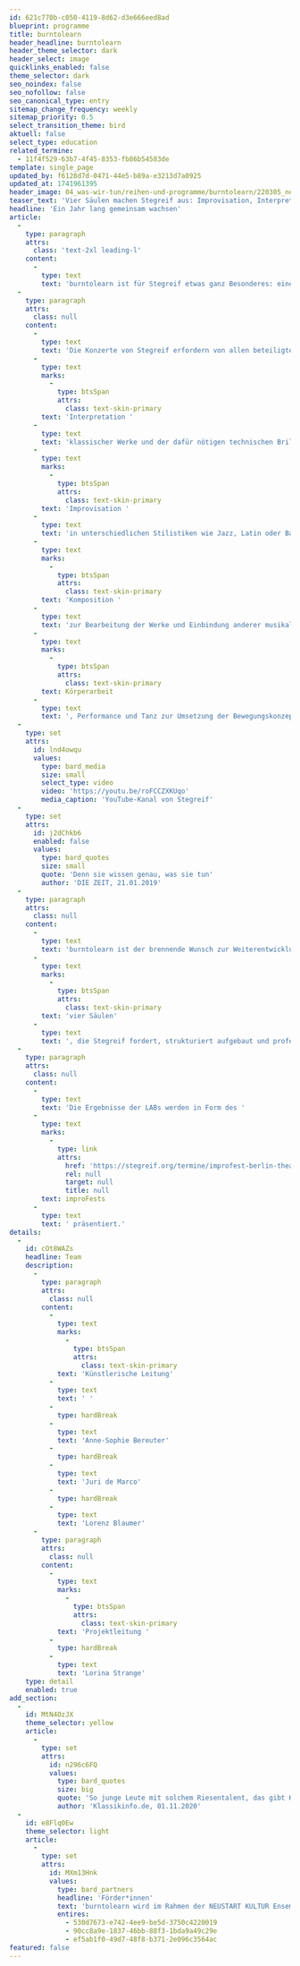 ```yaml
---
id: 621c770b-c050-4119-8d62-d3e666eed8ad
blueprint: programme
title: burntolearn
header_headline: burntolearn
header_theme_selector: dark
header_select: image
quicklinks_enabled: false
theme_selector: dark
seo_noindex: false
seo_nofollow: false
seo_canonical_type: entry
sitemap_change_frequency: weekly
sitemap_priority: 0.5
select_transition_theme: bird
aktuell: false
select_type: education
related_termine:
  - 11f4f529-63b7-4f45-8353-fb86b54583de
template: single_page
updated_by: f6128d7d-0471-44e5-b89a-e3213d7a0925
updated_at: 1741961395
header_image: 04_was-wir-tun/reihen-und-programme/burntolearn/220305_news_burntolearn_(c)-navina-neuschl_lowres-02.jpg
teaser_text: 'Vier Säulen machen Stegreif aus: Improvisation, Interpretation, Komposition und Körperarbeit. Wir brennen dafür, uns in all diesen Disziplinen weiterzuentwickeln und stetig voneinander zu lernen.'
headline: 'Ein Jahr lang gemeinsam wachsen'
article:
  -
    type: paragraph
    attrs:
      class: 'text-2xl leading-l'
    content:
      -
        type: text
        text: 'burntolearn ist für Stegreif etwas ganz Besonderes: eine kreative Oase, ein Ort zum Ausprobieren und Experimentieren. Denn im Rahmen dieses Projekts arbeitet das Orchester an sich selbst.'
  -
    type: paragraph
    attrs:
      class: null
    content:
      -
        type: text
        text: 'Die Konzerte von Stegreif erfordern von allen beteiligten Musiker*innen außergewöhnlich hohe Fertigkeiten in unterschiedlichen Bereichen: in der '
      -
        type: text
        marks:
          -
            type: btsSpan
            attrs:
              class: text-skin-primary
        text: 'Interpretation '
      -
        type: text
        text: 'klassischer Werke und der dafür nötigen technischen Brillanz am Instrument, in der '
      -
        type: text
        marks:
          -
            type: btsSpan
            attrs:
              class: text-skin-primary
        text: 'Improvisation '
      -
        type: text
        text: 'in unterschiedlichen Stilistiken wie Jazz, Latin oder Barock, in '
      -
        type: text
        marks:
          -
            type: btsSpan
            attrs:
              class: text-skin-primary
        text: 'Komposition '
      -
        type: text
        text: 'zur Bearbeitung der Werke und Einbindung anderer musikalischer Genres und nicht zuletzt in '
      -
        type: text
        marks:
          -
            type: btsSpan
            attrs:
              class: text-skin-primary
        text: Körperarbeit
      -
        type: text
        text: ', Performance und Tanz zur Umsetzung der Bewegungskonzepte. Unsere Musiker*innen haben unterschiedliche künstlerische Hintergründe: Jedes Mitglied hat seine Stärken, die es in das Ensemble einbringt, aber auch seine Schwächen, in denen es von den anderen Mitgliedern lernen kann. '
  -
    type: set
    attrs:
      id: lnd4owqu
      values:
        type: bard_media
        size: small
        select_type: video
        video: 'https://youtu.be/roFCCZXKUqo'
        media_caption: 'YouTube-Kanal von Stegreif'
  -
    type: set
    attrs:
      id: j2dChkb6
      enabled: false
      values:
        type: bard_quotes
        size: small
        quote: 'Denn sie wissen genau, was sie tun'
        author: 'DIE ZEIT, 21.01.2019'
  -
    type: paragraph
    attrs:
      class: null
    content:
      -
        type: text
        text: 'burntolearn ist der brennende Wunsch zur Weiterentwicklung, zum gemeinsamen Wachsen: Ein Jahr lang können die Musiker*innen voneinander und von externen Dozenten lernen. In mehreren LABs zu den inhaltlichen Schwerpunkten Improvisation & Groove, Komposition & Arrangement, Performance und Interpretation werden  die '
      -
        type: text
        marks:
          -
            type: btsSpan
            attrs:
              class: text-skin-primary
        text: 'vier Säulen'
      -
        type: text
        text: ', die Stegreif fordert, strukturiert aufgebaut und professionell fortgebildet, um so das Alleinstellungsmerkmal von Stegreif langfristig zu stärken.'
  -
    type: paragraph
    attrs:
      class: null
    content:
      -
        type: text
        text: 'Die Ergebnisse der LABs werden in Form des '
      -
        type: text
        marks:
          -
            type: link
            attrs:
              href: 'https://stegreif.org/termine/improfest-berlin-theater-im-delphi'
              rel: null
              target: null
              title: null
        text: improFests
      -
        type: text
        text: ' präsentiert.'
details:
  -
    id: cOt8WAZs
    headline: Team
    description:
      -
        type: paragraph
        attrs:
          class: null
        content:
          -
            type: text
            marks:
              -
                type: btsSpan
                attrs:
                  class: text-skin-primary
            text: 'Künstlerische Leitung'
          -
            type: text
            text: ' '
          -
            type: hardBreak
          -
            type: text
            text: 'Anne-Sophie Bereuter'
          -
            type: hardBreak
          -
            type: text
            text: 'Juri de Marco'
          -
            type: hardBreak
          -
            type: text
            text: 'Lorenz Blaumer'
      -
        type: paragraph
        attrs:
          class: null
        content:
          -
            type: text
            marks:
              -
                type: btsSpan
                attrs:
                  class: text-skin-primary
            text: 'Projektleitung '
          -
            type: hardBreak
          -
            type: text
            text: 'Lorina Strange'
    type: detail
    enabled: true
add_section:
  -
    id: MtN4OzJX
    theme_selector: yellow
    article:
      -
        type: set
        attrs:
          id: n296c6FQ
          values:
            type: bard_quotes
            size: big
            quote: 'So junge Leute mit solchem Riesentalent, das gibt Hoffnung für die Zukunft, das begeistert das Publikum.'
            author: 'Klassikinfo.de, 01.11.2020'
  -
    id: e8Flq0Ew
    theme_selector: light
    article:
      -
        type: set
        attrs:
          id: MXm13Hnk
          values:
            type: bard_partners
            headline: 'Förder*innen'
            text: 'burntolearn wird im Rahmen der NEUSTART KULTUR Ensembleförderung gefördert von: Die Beauftragte der Bundesregierung für Kultur und Medien sowie von der GVL - Gesellschaft zur Verwertung von Leistungsschutzrechten mbH unterstützt:'
            entires:
              - 530d7673-e742-4ee9-be5d-3750c4220019
              - 90cc8a9e-1837-46bb-88f3-1bda9a49c29e
              - ef5ab1f0-49d7-48f8-b371-2e096c3564ac
featured: false
---
```

